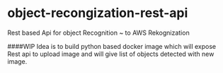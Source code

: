# object-recongization-rest-api
Rest based Api for object Recognition ~ to AWS Rekognization


####WIP 
Idea is to build python based docker image which will expose Rest api to upload image and will give list of objects detected with new image.
